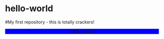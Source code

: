 # hello-world
#My first repository - this is totally crackers!
<html>
  <head><title>Alex Tucker's Hello World</title></head>
  <header>
    <div class="navbar" style="background-color: blue">
      Hello, world.
    </div>
  </header>
    
</html>
